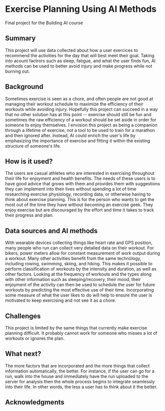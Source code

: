 <!-- This is the markdown template for the final project of the Building AI course, 
created by Reaktor Innovations and University of Helsinki. 
Copy the template, paste it to your GitHub README and edit! -->
# Exercise Planning Using AI Methods
Final project for the Building AI course
## Summary
This project will use data collected about how a user exercices to recommend the activities for the day that will best meet their goal. Taking into acount factrors such as sleep, fatigue, and what the user finds fun, AI methods can be used to better avoid injury and make progress while not burning out.
## Background
Sometimes exercise is seen as a chore, and often people are not good at managing their workout schedule to maximize the efficiency of their workouts while avoiding injury. Hopefully this project can succeed in a way that no other solution has at this point -- exercise should still be fun and sometimes the raw efficiency of a workout should be set aside in order for someone to enjoy themselves. I envision this project as being a companion through a lifetime of exercise, not a tool to be used to train for a marathon and then ignored after. Instead, AI could enrich the user's life by emphasizing the importance of exercise and fitting it within the existing structure of someone's life.
## How is it used?
The users are casual athletes who are interested in exercising throughout their life for enjoyment and health benefits. The needs of these users is to have good advice that grows with them and provides them with suggestions they can implement into their lives without spending a lot of time researching exercise physiology, recording data, or otherwise having to think about exercise planning. This is for the person who wants to get the most out of the time they have without becoming an exercise geek. They enjoy exercise but are discouraged by the effort and time it takes to track their progress and plan.
## Data sources and AI methods
With wearable devices collecting things like heart rate and GPS position, many people who run can collect very detailed data on their workout. For bikers, power meters allow for constant measurement of work output during a workout. Many other activities benefit from the same technology, including rowing, swimming, skiing, and hiking. This makes it possible to perform classification of workouts by the intensity and duration, as well as other factors. Looking at the frequency of workouts and the types along with other information such as sleeping/recovery, their mood, their enjoyment of the activity can then be used to schedule the user for future workouts by predicting the most effective use of their time. Incorporating some measure of what the user likes to do will help to ensure the user is motivated to keep exercising and not see it as a chore.
## Challenges
This project is limited by the same things that currently make exercise planning difficult. It probably cannot work for someone who misses a lot of workouts or ignores the plan. 
## What next?
The more factors that are incorporated and the more things that collect information automatically, the better. For instance, if the user can go for a run, walk into the house and immediately have the run uploaded to the server for analysis then the whole process begins to integrate seamlessly into their life. In other words, the less a user has to think about it the better. 
## Acknowledgments

